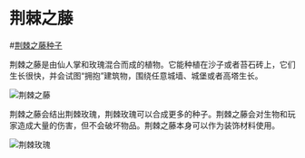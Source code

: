 # 荆棘之藤

#[荆棘之藤种子](item:betterwithaddons:thorn_rose@0)

荆棘之藤是由仙人掌和玫瑰混合而成的植物。它能种植在沙子或者苔石砖上，它们生长很快，并会试图“拥抱”建筑物，围绕任意城墙、城堡或者高塔生长。

![荆棘之藤](betterwithaddons:docs/imgs/thorns.png)

荆棘之藤会结出荆棘玫瑰，荆棘玫瑰可以合成更多的种子。荆棘之藤会对生物和玩家造成大量的伤害，但不会破坏物品。荆棘之藤本身可以作为装饰材料使用。

![荆棘玫瑰](item:betterwithaddons:material@3)